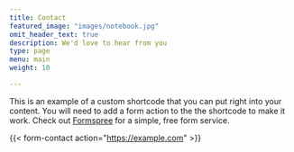 ```yaml
---
title: Contact
featured_image: "images/notebook.jpg"
omit_header_text: true
description: We'd love to hear from you
type: page
menu: main
weight: 10

---
```



This is an example of a custom shortcode that you can put right into your content. You will need to add a form action to the the shortcode to make it work. Check out [Formspree](https://formspree.io/) for a simple, free form service. 

{{< form-contact action="https://example.com"  >}}
